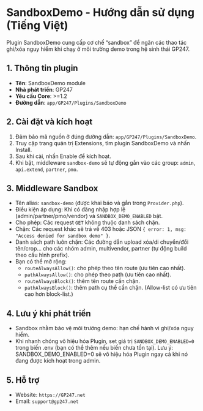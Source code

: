 # SandboxDemo - Hướng dẫn sử dụng (Tiếng Việt)

Plugin SandboxDemo cung cấp cơ chế “sandbox” để ngăn các thao tác ghi/xóa nguy hiểm khi chạy ở môi trường demo trong hệ sinh thái GP247.

## 1. Thông tin plugin
- **Tên**: SandboxDemo module
- **Nhà phát triển**: GP247
- **Yêu cầu Core**: >=1.2
- **Đường dẫn**: `app/GP247/Plugins/SandboxDemo`

## 2. Cài đặt và kích hoạt
1. Đảm bảo mã nguồn ở đúng đường dẫn: `app/GP247/Plugins/SandboxDemo`.
2. Truy cập trang quản trị Extensions, tìm plugin SandboxDemo và nhấn Install.
3. Sau khi cài, nhấn Enable để kích hoạt.
4. Khi bật, middleware `sandbox-demo` sẽ tự động gắn vào các group: `admin`, `api.extend`, `partner`, `pmo`.

## 3. Middleware Sandbox
- Tên alias: `sandbox-demo` (được khai báo và gắn trong `Provider.php`).
- Điều kiện áp dụng: Khi có đăng nhập hợp lệ (admin/partner/pmo/vendor) và `SANDBOX_DEMO_ENABLED` bật.
- Cho phép: Các request `GET` không thuộc danh sách chặn.
- Chặn: Các request khác sẽ trả về 403 hoặc JSON `{ error: 1, msg: "Access denied for sandbox demo" }`.
- Danh sách path luôn chặn: Các đường dẫn upload xóa/di chuyển/đổi tên/crop... cho các nhóm admin, multivendor, partner (tự động build theo cấu hình prefix).
- Bạn có thể mở rộng:
  - `routeAlwaysAllow()`: cho phép theo tên route (ưu tiên cao nhất).
  - `pathAlwaysAllow()`: cho phép theo path (ưu tiên cao nhất).
  - `routeAlwaysBlock()`: thêm tên route cần chặn.
  - `pathAlwaysBlock()`: thêm path cụ thể cần chặn.
  (Allow-list có ưu tiên cao hơn block-list.)

## 4. Lưu ý khi phát triển
- Sandbox nhằm bảo vệ môi trường demo: hạn chế hành vi ghi/xóa nguy hiểm.
- Khi nhanh chóng vô hiệu hóa Plugin, set giá trị `SANDBOX_DEMO_ENABLED=0` trong biến .env (bạn có thể thêm nếu biến chưa tồn tại).
Lưu ý: SANDBOX_DEMO_ENABLED=0 sẽ vô hiệu hóa Plugin ngay cả khi nó đang được kích hoạt trong admin.

## 5. Hỗ trợ
- Website: `https://GP247.net`
- Email: `support@gp247.net`
